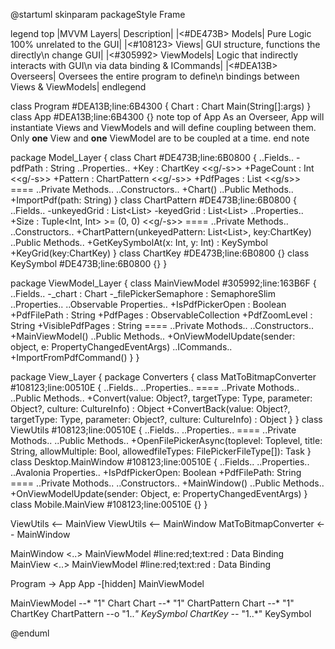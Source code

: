 @startuml
skinparam packageStyle Frame

legend top
    |MVVM Layers| Description|
    |<#DE473B> Models| Pure Logic 100% unrelated to the GUI|
    |<#108123> Views| GUI structure, functions the directly\n change GUI|
    |<#305992> ViewModels| Logic that indirectly interacts with GUI\n via data binding & ICommands|
    |<#DEA13B> Overseers| Oversees the entire program to define\n bindings between Views & ViewModels|
endlegend

class Program #DEA13B;line:6B4300 {
    Chart : Chart
    Main(String[]:args)
}
class App #DEA13B;line:6B4300 {}
note top of App
    As an Overseer,
    App will instantiate
    Views and ViewModels
    and will define coupling
    between them. Only <b>one</b>
    View and <b>one</b> ViewModel
    are to be coupled at a
    time.
end note

package Model_Layer {
    class Chart #DE473B;line:6B0800 {
        ..Fields..
        -pdfPath : String
        ..Properties..
        +Key : ChartKey <<g/-s>>
        +PageCount : Int <<g/-s>>
        +Pattern : ChartPattern <<g/-s>>
        +PdfPages : List<Mat> <<g/s>>
        ====
        ..Private Methods..
        ..Constructors..
        +Chart()
        ..Public Methods..
        +ImportPdf(path: String)
    }
    class ChartPattern #DE473B;line:6B0800 {
        ..Fields..
        -unkeyedGrid : List<List<Mat>>
        -keyedGrid : List<List<KeySymbol>>
        ..Properties..
        +Size : Tuple<Int, Int> >= (0, 0) <<g/-s>>
        ====
        ..Private Methods..
        ..Constructors..
        +ChartPattern(unkeyedPattern: List<List<Mat>>, key:ChartKey)
        ..Public Methods..
        +GetKeySymbolAt(x: Int, y: Int) : KeySymbol
        +KeyGrid(key:ChartKey)
    }
    class ChartKey #DE473B;line:6B0800 {}
    class KeySymbol #DE473B;line:6B0800 {}
}

package ViewModel_Layer {
    class MainViewModel #305992;line:163B6F {
        ..Fields..
        -_chart : Chart
        -_filePickerSemaphore : SemaphoreSlim
        ..Properties..
        ..Observable Properties..
        +IsPdfPickerOpen : Boolean
        +PdfFilePath : String
        +PdfPages : ObservableCollection<Mat>
        +PdfZoomLevel : String
        +VisiblePdfPages : String
        ====
        ..Private Mothods..
        ..Constructors..
        +MainViewModel()
        ..Public Methods..
        +OnViewModelUpdate(sender: object, e: PropertyChangedEventArgs)
        ..ICommands..
        +ImportFromPdfCommand()
    }
}

package View_Layer {
    package Converters {
        class MatToBitmapConverter #108123;line:00510E {
            ..Fields..
            ..Properties..
            ====
            ..Private Mothods..
            ..Public Methods..
            +Convert(value: Object?, targetType: Type, parameter: Object?, culture: CultureInfo) : Object
            +ConvertBack(value: Object?, targetType: Type, parameter: Object?, culture: CultureInfo) : Object
        }
    }
    class ViewUtils #108123;line:00510E {
            ..Fields..
            ..Properties..
            ====
            ..Private Mothods..
            ..Public Methods..
            +OpenFilePickerAsync(toplevel: Toplevel, title: String, allowMultiple: Bool, allowedfileTypes: FilePickerFileType[]): Task<String>
    }
    class Desktop.MainWindow #108123;line:00510E {
            ..Fields..
            ..Properties..
            ..Avalonia Properties..
            +IsPdfPickerOpen: Boolean
            +PdfFilePath: String
            ====
            ..Private Mothods..
            ..Constructors..
            +MainWindow()
            ..Public Methods..
            +OnViewModelUpdate(sender: Object, e: PropertyChangedEventArgs)
    }
    class Mobile.MainView #108123;line:00510E {}
}

ViewUtils <-- MainView
ViewUtils <-- MainWindow
MatToBitmapConverter <-- MainWindow

MainWindow <..> MainViewModel #line:red;text:red : Data Binding
MainView <..> MainViewModel #line:red;text:red : Data Binding

Program -> App
App -[hidden] MainViewModel

MainViewModel --* "1" Chart
Chart --* "1" ChartPattern
Chart --* "1" ChartKey
ChartPattern --o "1..*" KeySymbol
ChartKey --* "1..*" KeySymbol

@enduml
